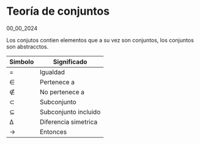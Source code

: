 # Teoría de conjuntos
00_00_2024

Los conjutos contien elementos que a su vez son conjuntos, los conjuntos son abstracctos.

| Simbolo |Significado  |
|--|--|
| = | Igualdad |
| ∈ | Pertenece a |
| ∉ | No pertenece a|
| ⊂ | Subconjunto |
| ⊆ | Subconjunto incluido |
| ∆ | Diferencia simetrica | 
| -> | Entonces |  

